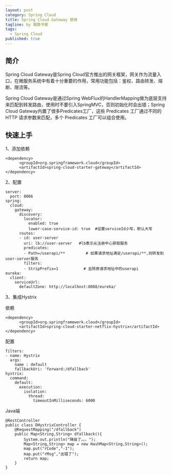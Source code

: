 ```yaml
---
layout: post
category: Spring Cloud
title: Spring Cloud Gateway 使用
tagline: by 城南书客
tags: 
  - Spring Cloud
published: true
---
```

## 简介
Spring Cloud Gateway是Spring Cloud官方推出的网关框架，网关作为流量入口，在微服务系统中有着十分重要的作用，常用功能包括：鉴权、路由转发、熔断、限流等。

Spring Cloud Gateway是通过Spring WebFlux的HandlerMapping做为底层支持来匹配到转发路由，使用时不要引入SpringMVC，否则初始化时会出错；Spring Cloud Gateway内置了很多Predicates工厂，这些 Predicates 工厂通过不同的 HTTP 请求参数来匹配，多个 Predicates 工厂可以组合使用。

## 快速上手
1、添加依赖
```
<dependency>
      <groupId>org.springframework.cloud</groupId>
      <artifactId>spring-cloud-starter-gateway</artifactId>
</dependency>
```
2、配置
```
server:
  port: 8066
spring:
  cloud:
    gateway:
      discovery:
        locator:
          enabled: true
          lower-case-service-id: true  #设置serviceId小写，默认大写
      routes:
      - id: user-server
        uri: lb://user-server   #lb表示从注册中心获取服务
        predicates:
        - Path=/userapi/**         # 如果请求地址满足/userapi/**,则转发到user-server服务
        filters:
        - StripPrefix=1           # 去除原请求地址中的userapi
eureka:
  client:
    serviceUrl:
      defaultZone: http://localhost:8088/eureka/
```
3、集成Hystrix

依赖
```
<dependency>
      <groupId>org.springframework.cloud</groupId>
      <artifactId>spring-cloud-starter-netflix-hystrix</artifactId>
</dependency>
```
配置
```
filters:
- name: Hystrix
  args:
    name : default
    fallbackUri: 'forward:/dfallback'
hystrix:
  command:
    default:
      execution:
        isolation:
          thread:
            timeoutInMilliseconds: 6000
```
Java端
```
@RestController
public class DHystrixController {
    @RequestMapping("/dfallback")
    public Map<String,String> dfallback(){
        System.out.println("降级了。。。");
        Map<String,String> map = new HashMap<String,String>();
        map.put("rCode","-1");
        map.put("rMsg","出错了");
        return map;
    }
}
```